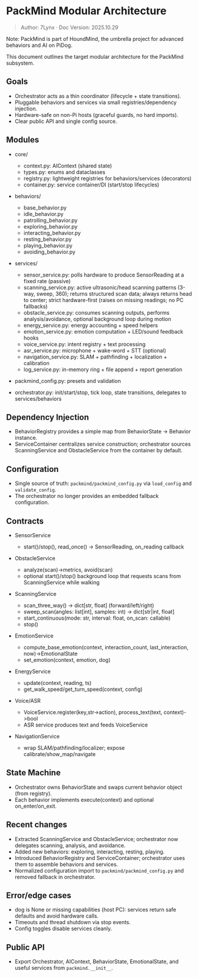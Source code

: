 # PackMind Modular Architecture
> Author: 7Lynx · Doc Version: 2025.10.29

Note: PackMind is part of HoundMind, the umbrella project for advanced behaviors and AI on PiDog.

This document outlines the target modular architecture for the PackMind subsystem.

## Goals
- Orchestrator acts as a thin coordinator (lifecycle + state transitions).
- Pluggable behaviors and services via small registries/dependency injection.
- Hardware-safe on non-Pi hosts (graceful guards, no hard imports).
- Clear public API and single config source.

## Modules

- core/
  - context.py: AIContext (shared state)
  - types.py: enums and dataclasses
  - registry.py: lightweight registries for behaviors/services (decorators)
  - container.py: service container/DI (start/stop lifecycles)

- behaviors/
  - base_behavior.py
  - idle_behavior.py
  - patrolling_behavior.py
  - exploring_behavior.py
  - interacting_behavior.py
  - resting_behavior.py
  - playing_behavior.py
  - avoiding_behavior.py

- services/
  - sensor_service.py: polls hardware to produce SensorReading at a fixed rate (passive)
  - scanning_service.py: active ultrasonic/head scanning patterns (3-way, sweep, 360); returns structured scan data; always returns head to center; strict hardware-first (raises on missing readings; no PC fallbacks)
  - obstacle_service.py: consumes scanning outputs, performs analysis/avoidance, optional background loop during motion
  - energy_service.py: energy accounting + speed helpers
  - emotion_service.py: emotion computation + LED/sound feedback hooks
  - voice_service.py: intent registry + text processing
  - asr_service.py: microphone + wake-word + STT (optional)
  - navigation_service.py: SLAM + pathfinding + localization + calibration
  - log_service.py: in-memory ring + file append + report generation

- packmind_config.py: presets and validation
- orchestrator.py: init/start/stop, tick loop, state transitions, delegates to services/behaviors

## Dependency Injection

- BehaviorRegistry provides a simple map from BehaviorState -> Behavior instance.
- ServiceContainer centralizes service construction; orchestrator sources ScanningService and ObstacleService from the container by default.

## Configuration

- Single source of truth: `packmind/packmind_config.py` via `load_config` and `validate_config`.
- The orchestrator no longer provides an embedded fallback configuration.

## Contracts

- SensorService
  - start()/stop(), read_once() -> SensorReading, on_reading callback
- ObstacleService
  - analyze(scan)->metrics, avoid(scan)
  - optional start()/stop() background loop that requests scans from ScanningService while walking
  
- ScanningService
  - scan_three_way() -> dict[str, float]  (forward/left/right)
  - sweep_scan(angles: list[int], samples: int) -> dict[str|int, float]
  - start_continuous(mode: str, interval: float, on_scan: callable)
  - stop()
- EmotionService
  - compute_base_emotion(context, interaction_count, last_interaction, now)->EmotionalState
  - set_emotion(context, emotion, dog)
- EnergyService
  - update(context, reading, ts)
  - get_walk_speed/get_turn_speed(context, config)
- Voice/ASR
  - VoiceService.register(key,str->action), process_text(text, context)->bool
  - ASR service produces text and feeds VoiceService
- NavigationService
  - wrap SLAM/pathfinding/localizer; expose calibrate/show_map/navigate

## State Machine
- Orchestrator owns BehaviorState and swaps current behavior object (from registry).
- Each behavior implements execute(context) and optional on_enter/on_exit.

## Recent changes
- Extracted ScanningService and ObstacleService; orchestrator now delegates scanning, analysis, and avoidance.
- Added new behaviors: exploring, interacting, resting, playing.
- Introduced BehaviorRegistry and ServiceContainer; orchestrator uses them to assemble behaviors and services.
- Normalized configuration import to `packmind/packmind_config.py` and removed fallback in orchestrator.

## Error/edge cases
- dog is None or missing capabilities (host PC): services return safe defaults and avoid hardware calls.
- Timeouts and thread shutdown via stop events.
- Config toggles disable services cleanly.

## Public API
- Export Orchestrator, AIContext, BehaviorState, EmotionalState, and useful services from `packmind.__init__`.
